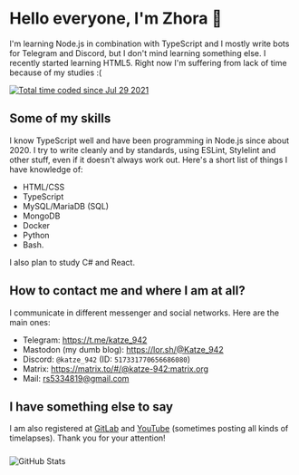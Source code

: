 <!-- markdownlint-configure-file
{
    "no-inline-html": false,
}
-->

# Hello everyone, I'm Zhora 👋

I'm learning Node.js in combination with TypeScript and I mostly write bots for Telegram and Discord, but I don't mind learning something else. I recently started learning HTML5. Right now I'm suffering from lack of time because of my studies :(

<a href="https://wakatime.com/@2b731b60-026d-46e7-bd7e-11cf97431277"><img src="https://wakatime.com/badge/user/2b731b60-026d-46e7-bd7e-11cf97431277.svg" alt="Total time coded since Jul 29 2021" /></a>

## Some of my skills

I know TypeScript well and have been programming in Node.js since about 2020. I try to write cleanly and by standards, using ESLint, Stylelint and other stuff, even if it doesn't always work out. Here's a short list of things I have knowledge of:

- HTML/CSS
- TypeScript
- MySQL/MariaDB (SQL)
- MongoDB
- Docker
- Python
- Bash.

I also plan to study C# and React.

## How to contact me and where I am at all?

I communicate in different messenger and social networks. Here are the main ones:

- Telegram: <https://t.me/katze_942>
- Mastodon (my dumb blog): <https://lor.sh/@Katze_942>
- Discord: `@katze_942` (ID: `517331770656686080`)
- Matrix: <https://matrix.to/#/@katze-942:matrix.org>
- Mail: <rs5334819@gmail.com>

## I have something else to say

I am also registered at [GitLab](https://gitlab.com/Katze_942/) and [YouTube](https://www.youtube.com/channel/UChoAy5_itTHfsngdbRFhR) (sometimes posting all kinds of timelapses). Thank you for your attention!

<img style="margin-top: 10px" src="https://github-readme-stats.vercel.app/api?username=Katze-942&show_icons=true&theme=dracula" alt="GitHub Stats" />

<!--
**DarkVessel/DarkVessel** is a ✨ _special_ ✨ repository because its `README.md` (this file) appears on your GitHub profile.

Here are some ideas to get you started:

- 🔭 I’m currently working on ...
- 🌱 I’m currently learning ...
- 👯 I’m looking to collaborate on ...
- 🤔 I’m looking for help with ...
- 💬 Ask me about ...
- 📫 How to reach me: ...
- 😄 Pronouns: ...
- ⚡ Fun fact: ...
-->
